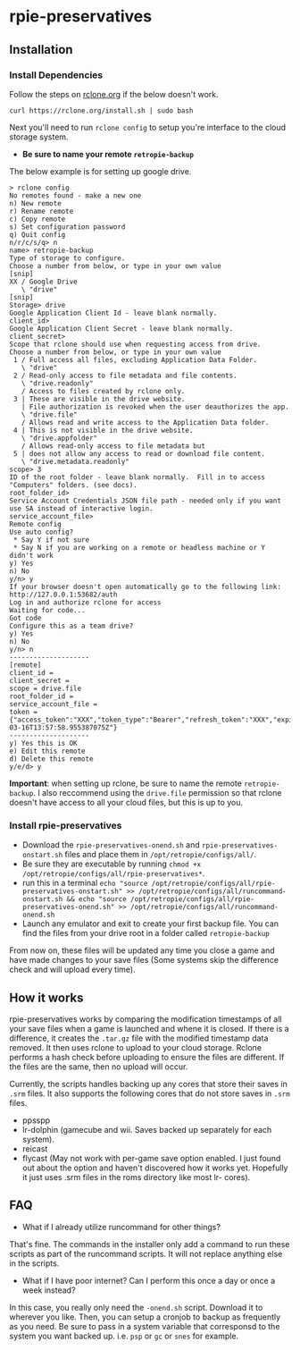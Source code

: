# rpie-preservatives

## Installation

### Install Dependencies

Follow the steps on [rclone.org](https://rclone.org/downloads/) if the below doesn't work.

`curl https://rclone.org/install.sh | sudo bash`

Next you'll need to run `rclone config` to setup you're interface to the cloud storage system.

- **Be sure to name your remote `retropie-backup`**

The below example is for setting up google drive.

```
> rclone config
No remotes found - make a new one
n) New remote
r) Rename remote
c) Copy remote
s) Set configuration password
q) Quit config
n/r/c/s/q> n
name> retropie-backup
Type of storage to configure.
Choose a number from below, or type in your own value
[snip]
XX / Google Drive
   \ "drive"
[snip]
Storage> drive
Google Application Client Id - leave blank normally.
client_id>
Google Application Client Secret - leave blank normally.
client_secret>
Scope that rclone should use when requesting access from drive.
Choose a number from below, or type in your own value
 1 / Full access all files, excluding Application Data Folder.
   \ "drive"
 2 / Read-only access to file metadata and file contents.
   \ "drive.readonly"
   / Access to files created by rclone only.
 3 | These are visible in the drive website.
   | File authorization is revoked when the user deauthorizes the app.
   \ "drive.file"
   / Allows read and write access to the Application Data folder.
 4 | This is not visible in the drive website.
   \ "drive.appfolder"
   / Allows read-only access to file metadata but
 5 | does not allow any access to read or download file content.
   \ "drive.metadata.readonly"
scope> 3
ID of the root folder - leave blank normally.  Fill in to access "Computers" folders. (see docs).
root_folder_id>
Service Account Credentials JSON file path - needed only if you want use SA instead of interactive login.
service_account_file>
Remote config
Use auto config?
 * Say Y if not sure
 * Say N if you are working on a remote or headless machine or Y didn't work
y) Yes
n) No
y/n> y
If your browser doesn't open automatically go to the following link: http://127.0.0.1:53682/auth
Log in and authorize rclone for access
Waiting for code...
Got code
Configure this as a team drive?
y) Yes
n) No
y/n> n
--------------------
[remote]
client_id =
client_secret =
scope = drive.file
root_folder_id =
service_account_file =
token = {"access_token":"XXX","token_type":"Bearer","refresh_token":"XXX","expiry":"2014-03-16T13:57:58.955387075Z"}
--------------------
y) Yes this is OK
e) Edit this remote
d) Delete this remote
y/e/d> y
```

**Important**: when setting up rclone, be sure to name the remote `retropie-backup`. I also reccommend using the `drive.file` permission so that rclone doesn't have access to all your cloud files, but this is up to you.

### Install rpie-preservatives

- Download the `rpie-preservatives-onend.sh` and `rpie-preservatives-onstart.sh` files and place them in `/opt/retropie/configs/all/`.
- Be sure they are executable by running `chmod +x /opt/retropie/configs/all/rpie-preservatives*`.
- run this in a terminal `echo "source /opt/retropie/configs/all/rpie-preservatives-onstart.sh" >> /opt/retropie/configs/all/runcommand-onstart.sh && echo "source /opt/retropie/configs/all/rpie-preservatives-onend.sh" >> /opt/retropie/configs/all/runcommand-onend.sh`
- Launch any emulator and exit to create your first backup file. You can find the files from your drive root in a folder called `retropie-backup`

From now on, these files will be updated any time you close a game and have made changes to your save files (Some systems skip the difference check and will upload every time).

## How it works

rpie-preservatives works by comparing the modification timestamps of all your save files when a game is launched and whene it is closed. If there is a difference, it creates the `.tar.gz` file with the modified timestamp data removed. It then uses rclone to upload to your cloud storage. Rclone performs a hash check before uploading to ensure the files are different. If the files are the same, then no upload will occur.

Currently, the scripts handles backing up any cores that store their saves in `.srm` files. It also supports the following cores that do not store saves in `.srm` files.

- ppsspp
- lr-dolphin (gamecube and wii. Saves backed up separately for each system).
- reicast
- flycast (May not work with per-game save option enabled. I just found out about the option and haven't discovered how it works yet. Hopefully it just uses .srm files in the roms directory like most lr- cores).

## FAQ

- What if I already utilize runcommand for other things?

That's fine. The commands in the installer only add a command to run these scripts as part of the runcommand scripts. It will not replace anything else in the scripts.

- What if I have poor internet? Can I perform this once a day or once a week instead?

In this case, you really only need the `-onend.sh` script. Download it to wherever you like. Then, you can setup a cronjob to backup as frequently as you need. Be sure to pass in a system variable that corresponsd to the system you want backed up.
i.e. `psp` or `gc` or `snes` for example.
